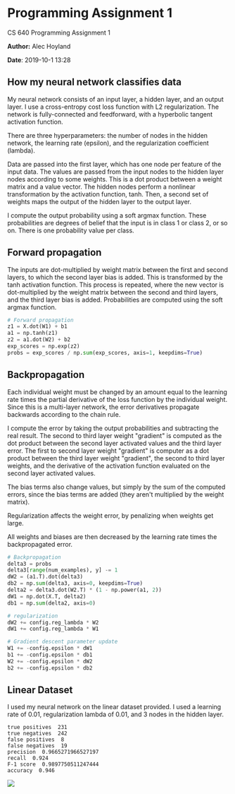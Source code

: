 # Programming Assignment 1
CS 640 Programming Assignment 1

**Author:** Alec Hoyland

**Date**: 2019-10-1 13:28

## How my neural network classifies data
My neural network consists of an input layer, a hidden layer, and an output layer.
I use a cross-entropy cost loss function with L2 regularization.
The network is fully-connected and feedforward,
with a hyperbolic tangent activation function.

There are three hyperparameters: the number of nodes in the hidden network,
the learning rate (epsilon), and the regularization coefficient (lambda).

Data are passed into the first layer, which has one node per feature of the input data.
The values are passed from the input nodes to the hidden layer nodes
according to some weights. This is a dot product between a weight matrix and a value vector.
The hidden nodes perform a nonlinear transformation
by the activation function, tanh.
Then, a second set of weights maps the output of the hidden layer to the output layer.

I compute the output probability using a soft argmax function.
These probabilities are degrees of belief that the input is in class 1 or class 2, or so on.
There is one probability value per class.

## Forward propagation
The inputs are dot-multiplied by weight matrix between the first and second layers,
to which the second layer bias is added.
This is transformed by the tanh activation function.
This process is repeated, where the new vector is dot-multiplied by the weight matrix
between the second and third layers, and the third layer bias is added.
Probabilities are computed using the soft argmax function.

```python
# Forward propagation
z1 = X.dot(W1) + b1
a1 = np.tanh(z1)
z2 = a1.dot(W2) + b2
exp_scores = np.exp(z2)
probs = exp_scores / np.sum(exp_scores, axis=1, keepdims=True)
```

## Backpropagation
Each individual weight must be changed by an amount equal to the learning rate times
the partial derivative of the loss function by the individual weight.
Since this is a multi-layer network, the error derivatives propagate backwards
according to the chain rule.

I compute the error by taking the output probabilities and subtracting the real result.
The second to third layer weight "gradient" is computed as the dot product
between the second layer activated values and the third layer error.
The first to second layer weight "gradient" is computer as a dot product
between the third layer weight "gradient", the second to third layer weights,
and the derivative of the activation function evaluated
on the second layer activated values.

The bias terms also change values, but simply by the sum of the computed errors,
since the bias terms are added (they aren't multiplied by the weight matrix).

Regularization affects the weight error,
by penalizing when weights get large.

All weights and biases are then decreased by the learning rate times the
backpropagated error.

```python
# Backpropagation
delta3 = probs
delta3[range(num_examples), y] -= 1
dW2 = (a1.T).dot(delta3)
db2 = np.sum(delta3, axis=0, keepdims=True)
delta2 = delta3.dot(W2.T) * (1 - np.power(a1, 2))
dW1 = np.dot(X.T, delta2)
db1 = np.sum(delta2, axis=0)

# regularization
dW2 += config.reg_lambda * W2
dW1 += config.reg_lambda * W1

# Gradient descent parameter update
W1 += -config.epsilon * dW1
b1 += -config.epsilon * db1
W2 += -config.epsilon * dW2
b2 += -config.epsilon * db2
```

## Linear Dataset
I used my neural network on the linear dataset provided.
I used a learning rate of 0.01,
regularization lambda of 0.01,
and 3 nodes in the hidden layer.

```
true positives  231
true negatives  242
false positives  8
false negatives  19
precision  0.9665271966527197
recall  0.924
F-1 score  0.9897750511247444
accuracy  0.946
```

![](q1.png)
